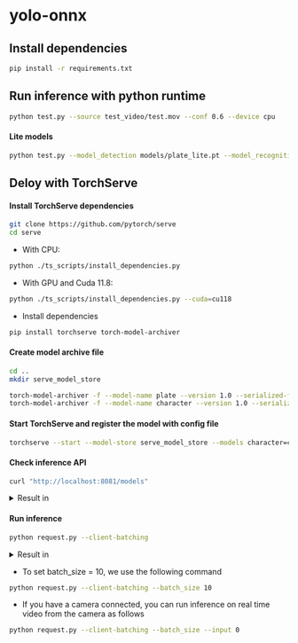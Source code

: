 # yolo-onnx
## Install dependencies
```bash
pip install -r requirements.txt
```
## Run inference with python runtime
```bash
python test.py --source test_video/test.mov --conf 0.6 --device cpu
```
#### Lite models
```bash
python test.py --model_detection models/plate_lite.pt --model_recognition models/character_lite.pt
```
## Deloy with TorchServe
#### Install TorchServe dependencies
```bash
git clone https://github.com/pytorch/serve
cd serve
```
- With CPU:
```bash
python ./ts_scripts/install_dependencies.py
```
- With GPU and Cuda 11.8:
```bash
python ./ts_scripts/install_dependencies.py --cuda=cu118
```
- Install dependencies
```bash
pip install torchserve torch-model-archiver
```
#### Create model archive file
```bash
cd ..
mkdir serve_model_store

torch-model-archiver -f --model-name plate --version 1.0 --serialized-file models/plate_lite.pt --handler serve_handler/plate_handler.py  --export-path serve_model_store
torch-model-archiver -f --model-name character --version 1.0 --serialized-file models/character_lite.pt --handler serve_handler/character_handler.py  --export-path serve_model_store
```
#### Start TorchServe and register the model with config file
```bash
torchserve --start --model-store serve_model_store --models character=character.mar plate=plate.mar --ts-config cfg/config.properties
```
#### Check inference API
```bash
curl "http://localhost:8081/models"
```
<details>
  <summary>Result in</summary>

    {
      "models": [
        {
          "modelName": "character",
          "modelUrl": "character.mar"
        },
        {
          "modelName": "plate",
          "modelUrl": "plate.mar"
        }
      ]
    }
</details>

#### Run inference
```bash
python request.py --client-batching
```
<details>
  <summary>Result in</summary>
 
    With Batch Size 4, FPS at frame number 100 is 13.4
    [
      {
        "num_plate": 1,
        "boxes": [
          [
            1221.6578369140625,
            447.3987121582031,
            1380.3450927734375,
            502.4010314941406
          ]
        ],
        "score": [
          0.7349867224693298
        ],
        "classes": [
          "plate"
        ],
        "license_plate": [
          "30A61235"
        ]
      },
      {
        "num_plate": 1,
        "boxes": [
          [
            1212.3612060546875,
            448.799560546875,
            1372.7303466796875,
            504.0987854003906
          ]
        ],
        "score": [
          0.7360736727714539
        ],
        "classes": [
          "plate"
        ],
        "license_plate": [
          "30A61235"
        ]
      },
      {
        "num_plate": 1,
        "boxes": [
          [
            1200.732421875,
            450.4124450683594,
            1364.0225830078125,
            507.4985046386719
          ]
        ],
        "score": [
          0.7395196557044983
        ],
        "classes": [
          "plate"
        ],
        "license_plate": [
          "30A61235"
        ]
      },
      {
        "num_plate": 1,
        "boxes": [
          [
            1191.5098876953125,
            451.9449462890625,
            1357.8824462890625,
            509.03741455078125
          ]
        ],
        "score": [
          0.7451594471931458
        ],
        "classes": [
          "plate"
        ],
        "license_plate": [
          "30A61235"
        ]
      }
    ]
</details>

- To set batch_size = 10, we use the following command
```bash
python request.py --client-batching --batch_size 10
```

- If you have a camera connected, you can run inference on real time video from the camera as follows
```bash
python request.py --client-batching --batch_size --input 0
```


